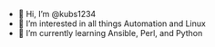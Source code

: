 - 👋 Hi, I’m @kubs1234
- 👀 I’m interested in all things Automation and Linux
- 🌱 I’m currently learning Ansible, Perl, and Python

<!---
kubs1234/kubs1234 is a ✨ special ✨ repository because its `README.md` (this file) appears on your GitHub profile.
You can click the Preview link to take a look at your changes.
--->
